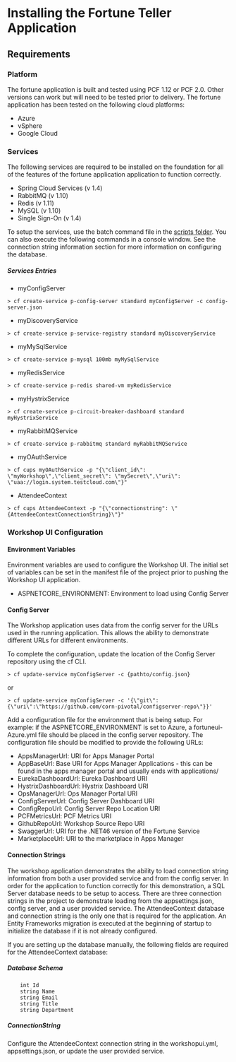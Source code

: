 # Installing the Fortune Teller Application

## Requirements

### Platform
The fortune application is built and tested using PCF 1.12 or PCF 2.0. Other versions can work but will need to be tested prior to delivery. The fortune application has been tested on the following cloud platforms:

- Azure
- vSphere
- Google Cloud

### Services
The following services are required to be installed on the foundation for all of the features of the fortune application application to function correctly.
- Spring Cloud Services (v 1.4)
- RabbitMQ (v 1.10)
- Redis (v 1.11)
- MySQL (v 1.10)
- Single Sign-On (v 1.4)

To setup the services, use the batch command file in the [scripts folder](https://github.com/corn-pivotal/Fortune-Demo-Core2/tree/master/scripts). You can also execute the following commands in a console window. See the connection string information section for more information on configuring the database.

##### Services Entries
- myConfigServer

`> cf create-service p-config-server standard myConfigServer -c config-server.json`

- myDiscoveryService

`> cf create-service p-service-registry standard myDiscoveryService`

- myMySqlService

`> cf create-service p-mysql 100mb myMySqlService`

- myRedisService

`> cf create-service p-redis shared-vm myRedisService`

- myHystrixService

`> cf create-service p-circuit-breaker-dashboard standard myHystrixService`

- myRabbitMQService

`> cf create-service p-rabbitmq standard myRabbitMQService`

- myOAuthService

`> cf cups myOAuthService -p "{\"client_id\": \"myWorkshop\",\"client_secret\": \"mySecret\",\"uri\": \"uaa://login.system.testcloud.com\"}"`

- AttendeeContext

`> cf cups AttendeeContext -p "{\"connectionstring": \"{AttendeeContextConnectionString}\"}"`


### Workshop UI Configuration

#### Environment Variables
Environment variables are used to configure the Workshop UI. The initial set of variables can be set in the manifest file of the project prior to pushing the Workshop UI application.

- ASPNETCORE_ENVIRONMENT: Environment to load using Config Server

#### Config Server
The Workshop application uses data from the config server for the URLs used in the running application.  This allows the ability to demonstrate different URLs for different environments. 

To complete the configuration, update the location of the Config Server repository using the cf CLI. 

`> cf update-service myConfigServer -c {pathto/config.json}`

or

`> cf update-service myConfigServer -c '{\"git\":{\"uri\":\"https://github.com/corn-pivotal/configserver-repo\"}}'`

Add a configuration file for the environment that is being setup. For example: if the ASPNETCORE_ENVIRONMENT is set to Azure, a fortuneui-Azure.yml file should be placed in the config server repository. The configuration file should be modified to provide the following URLs:

- AppsManagerUrl: URI for Apps Manager Portal
- AppBaseUrl: Base URI for Apps Manager Applications - this can be found in the apps manager portal and usually ends with applications/
- EurekaDashboardUrl: Eureka Dashboard URI
- HystrixDashboardUrl: Hystrix Dashboard URI
- OpsManagerUrl: Ops Manager Portal URI
- ConfigServerUrl: Config Server Dashboard URI
- ConfigRepoUrl: Config Server Repo Location URI
- PCFMetricsUrl: PCF Metrics URI
- GithubRepoUrl: Workshop Source Repo URI
- SwaggerUrl: URI for the .NET46 version of the Fortune Service
- MarketplaceUrl: URI to the marketplace in Apps Manager

#### Connection Strings
The workshop application demonstrates the ability to load connection string information from both a user provided service and from the config server. In order for the application to function correctly for this demonstration, a SQL Server database 
needs to be setup to access. There are three connection strings in the project to demonstrate loading from the appsettings.json, config server, and a user provided service. The AttendeeContext database and connection string is the only one that is required for the application. 
An Entity Frameworks migration is executed at the beginning of startup to initialize the database if it is not already configured.

If you are setting up the database manually, the following fields are required for the AttendeeContext database:

##### Database Schema
        int Id
        string Name
        string Email
        string Title
        string Department

##### ConnectionString
Configure the AttendeeContext connection string in the workshopui.yml, appsettings.json, or update the user provided service.



